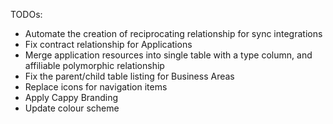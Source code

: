 TODOs:

- Automate the creation of reciprocating relationship for sync integrations
- Fix contract relationship for Applications
- Merge application resources into single table with a type column, and affiliable polymorphic relationship
- Fix the parent/child table listing for Business Areas
- Replace icons for navigation items
- Apply Cappy Branding
- Update colour scheme
